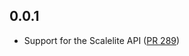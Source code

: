 ## 0.0.1

- Support for the Scalelite API ([PR 289](https://github.com/blindsidenetworks/scalelite/pull/289/files))